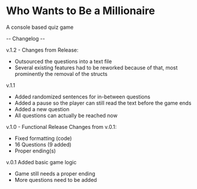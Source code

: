 # Who Wants to Be a Millionaire
 A console based quiz game

 -- Changelog --

 v.1.2 - Changes from Release:
 + Outsourced the questions into a text file
 + Several existing features had to be reworked because of that, most prominently the removal of the structs

 v.1.1
 + Added randomized sentences for in-between questions
 + Added a pause so the player can still read the text before the game ends
 + Added a new question
 + All questions can actually be reached now
 
 v.1.0 - Functional Release
 Changes from v.0.1:
 + Fixed formatting (code)
 + 16 Questions (9 added)
 + Proper ending(s)
 
 v.0.1
 Added basic game logic
 - Game still needs a proper ending
 - More questions need to be added
